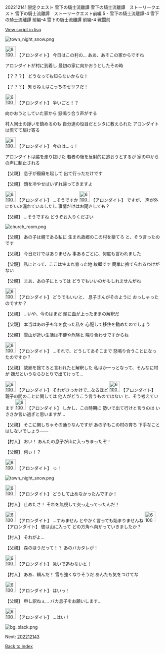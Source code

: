 202212141 限定クエスト 雪下の騎士流離譚 雪下の騎士流離譚　ストーリークエスト 雪下の騎士流離譚　ストーリークエスト前編 5 - 雪下の騎士流離譚-4 雪下の騎士流離譚 前編-4 雪下の騎士流離譚 前編-4 戦闘前

[View script in lisp](../scripts/202212141.txt)

![town_night_snow.png](../images/backgrounds/town_night_snow.png)

<img src="../images/units/6100711.png" alt="6100711.png" height="34"/>
【アロンダイト】
今日はこの村の…
ああ、あそこの家からですね

アロンダイトが村に到着し
最初の家に向かおうとしたその時

【？？？】
どうなっても知らないからな！

【？？？】
知らねぇはこっちのセリフだ！

<img src="../images/units/6100711.png" alt="6100711.png" height="34"/>
【アロンダイト】
争いごと！？

向かおうとしていた家から
怒鳴り合う声がする

村人同士の諍いを鎮めるのも
自分達の役目だとシタに教えられた
アロンダイトは慌てて駆け寄る

<img src="../images/units/6100711.png" alt="6100711.png" height="34"/>
【アロンダイト】
今のは…っ！

アロンダイトは脇を走り抜けた
若者の後を反射的に追おうとするが
家の中からの声に制止される

【父親】
息子が癇癪を起して
出て行っただけです

【父親】
頭を冷やせばいずれ帰ってきますよ

<img src="../images/units/6100711.png" alt="6100711.png" height="34"/>
【アロンダイト】
…そうですか

<img src="../images/units/6100711.png" alt="6100711.png" height="34"/>
【アロンダイト】
ですが、
声が外にだいぶ漏れていましたし
事情だけはお聞きしても？

【父親】
…そうですね
どうぞお入りください

![church_room.png](../images/backgrounds/church_room.png)

【父親】
あの子は親である私に
生まれ故郷のこの村を捨てろ
と、そう言ったのです

【父親】
今日だけではありません
事あるごとに、何度も言われました

【父親】
私にとって、ここは生まれ育った地
故郷です
簡単に捨てられるわけがない

【父親】
まあ、あの子にとっては
どうでもいいのかもしれませんがね

<img src="../images/units/6100711.png" alt="6100711.png" height="34"/>
【アロンダイト】
どうでもいいと、
息子さんがそのように
おっしゃったのですか？

【父親】
…いや、今のはまだ
頭に血が上ったままの解釈だ

【父親】
本当はあの子も年を食った私を
心配して移住を勧めたのでしょう

【父親】
雪山が近い生活は不便や危険と
隣り合わせですからね

<img src="../images/units/6100711.png" alt="6100711.png" height="34"/>
【アロンダイト】
…それで、どうしてあそこまで
怒鳴り合うことになったのですか？

【父親】
故郷を捨てろと言われたと解釈した
私はかーっとなって、そんなに村が
嫌だというならひとりで出てけって…

<img src="../images/units/6100711.png" alt="6100711.png" height="34"/>
【アロンダイト】
それがきっかけで…なるほど

<img src="../images/units/6100711.png" alt="6100711.png" height="34"/>
【アロンダイト】
親子の間のことに関しては
他人がどうこう言うものではない
と、そう考えています

<img src="../images/units/6100711.png" alt="6100711.png" height="34"/>
【アロンダイト】
しかし、この時期に
勢いで出て行けと言うのは
いささか言い過ぎと思いますが…

【父親】
そこに関しちゃその通りなんですが
あの子もこの村の育ち
下手なことはしないでしょう――

【村人】
おい！
あんたの息子が山に入っちまったぞ！

【父親】
何ぃ！？

<img src="../images/units/6100711.png" alt="6100711.png" height="34"/>
【アロンダイト】
っ！

![town_night_snow.png](../images/backgrounds/town_night_snow.png)

<img src="../images/units/6100711.png" alt="6100711.png" height="34"/>
【アロンダイト】
どうして止めなかったんですか！

【村人】
止めたさ！
それを無視して突っ走ってったんだ！

<img src="../images/units/6100711.png" alt="6100711.png" height="34"/>
【アロンダイト】
…すみません
とやかく言っても始まりませんね

<img src="../images/units/6100711.png" alt="6100711.png" height="34"/>
【アロンダイト】
彼は山に入って
どの方角へ向かっていきましたか？

【村人】
それがよ…

【父親】
森のほうだって！？
あのバカタレが！

<img src="../images/units/6100711.png" alt="6100711.png" height="34"/>
【アロンダイト】
急いで追わないと！

【村人】
ああ、頼んだ！
雪も強くなりそうだ
あんたも気をつけてな

<img src="../images/units/6100711.png" alt="6100711.png" height="34"/>
【アロンダイト】
はいっ！

【父親】
申し訳ねぇ…
バカ息子をお願いします…

<img src="../images/units/6100711.png" alt="6100711.png" height="34"/>
【アロンダイト】
…はい！

![bg_black.png](../images/backgrounds/bg_black.png)


Next: [202212143](202212143.md)

[Back to index](index.md)
